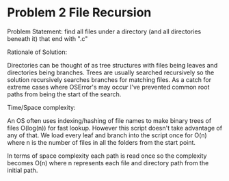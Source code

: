 
# Problem 2 File Recursion

Problem Statement: find all files under a directory (and all directories beneath it) that end with ".c"

Rationale of Solution:

Directories can be thought of as tree structures with files being leaves and directories being branches. Trees are usually searched recursively so the solution recursively searches branches for matching files. As a catch for extreme cases where OSError's may occur I've prevented common root paths from being the start of the search.

Time/Space complexity:

An OS often uses indexing/hashing of file names to make binary trees of files O(log(n)) for fast lookup. However this script doesn't take advantage of any of that. We load every leaf and branch into the script once for O(n) where n is the number of files in all the folders from the start point.

In terms of space complexity each path is read once so the complexity becomes O(n) where n represents each file and directory path from the initial path.
